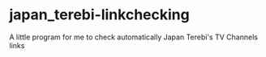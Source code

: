 # japan_terebi-linkchecking
 A little program for me to check automatically Japan Terebi's TV Channels links
